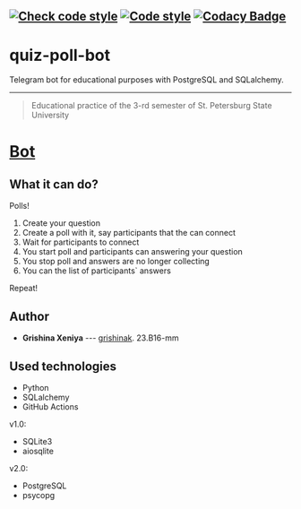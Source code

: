 [![Check code style](https://github.com/grishinak/quiz-poll-bot/actions/workflows/code_style.yml/badge.svg)](https://github.com/grishinak/quiz-poll-bot/actions/workflows/code_style.yml)
[![Code style](https://img.shields.io/badge/Code%20style-black-000000.svg)](https://github.com/psf/black)
[![Codacy Badge](https://app.codacy.com/project/badge/Grade/e3adebfaf4564a20a6edd979f8610cb5)](https://app.codacy.com/gh/grishinak/quiz-poll-bot/dashboard?utm_source=gh&utm_medium=referral&utm_content=&utm_campaign=Badge_grade)
---
# quiz-poll-bot
Telegram bot for educational purposes with PostgreSQL and SQLalchemy.

---
> Educational practice of the 3-rd semester of St. Petersburg State University

# [Bot](https://t.me/inforoo_bot?start)

## What it can do?

Polls!

1. Create your question
2. Create a poll with it, say participants that the can connect
3. Wait for participants to connect
4. You start poll and participants can answering your question
6. You stop poll and answers are no longer collecting
7. You can the list of participants` answers

Repeat!

## Author
- **Grishina Xeniya** --- [grishinak](https://github.com/grishinak). 23.B16-mm

## Used technologies
- Python
- SQLalchemy
- GitHub Actions

v1.0:
- SQLite3
- aiosqlite

v2.0:
- PostgreSQL
- psycopg
